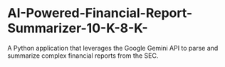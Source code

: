 # AI-Powered-Financial-Report-Summarizer-10-K-8-K-
A Python application that leverages the Google Gemini API to parse and summarize complex financial reports from the SEC.
